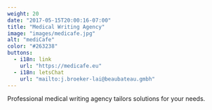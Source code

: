 ```yaml
---
weight: 20
date: "2017-05-15T20:00:16-07:00"
title: "Medical Writing Agency"
image: "images/medicafe.jpg"
alt: "mediCafe"
color: "#263238"
buttons:
  - i18n: link
    url: "https://medicafe.eu"
  - i18n: letsChat
    url: "mailto:j.broeker-lai@beaubateau.gmbh"
---
```


Professional medical writing agency tailors solutions for your needs.
